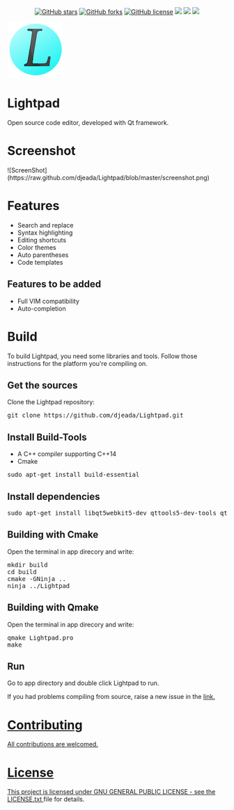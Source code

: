 <div align="center">
<a href="https://github.com/djeada/Lightpad/stargazers"><img alt="GitHub stars" src="https://img.shields.io/github/stars/djeada/Lightpad"></a>
<a href="https://github.com/djeada/Lightpad/network"><img alt="GitHub forks" src="https://img.shields.io/github/forks/djeada/Lightpad"></a>
<a href="https://github.com/djeada/Lightpad/blob/master/LICENSE.txt"><img alt="GitHub license" src="https://img.shields.io/github/license/djeada/Lightpad"></a>
<a href=""><img src="https://img.shields.io/badge/contributions-welcome-brightgreen.svg?style=flat"></a>
<a href=""><img src="https://img.shields.io/badge/version-0.1--beta-brightgreen"></a>
<a href=""><img src="https://img.shields.io/badge/-beta-orange"></a>
</div>

![Lightpad](https://github.com/djeada/Lightpad/blob/master/App/resources/icons/app.png)

# Lightpad
Open source code editor, developed with Qt framework.

<h1>Screenshot</h1>
![ScreenShot](https://raw.github.com/djeada/Lightpad/blob/master/screenshot.png)

<h1>Features</h1>

<ul>
  <li>Search and replace</li>
  <li>Syntax highlighting</li>
  <li>Editing shortcuts</li>
  <li>Color themes</li>
  <li>Auto parentheses</li>
  <li>Code templates</li>
</ul>

<h2>Features to be added</h2>
<ul>
  <li>Full VIM compatibility </li>
  <li>Auto-completion</li>
</ul>

<h1>Build</h1>
To build Lightpad, you need some libraries and tools.  Follow those instructions for the platform you're compiling on.

<h2>Get the sources</h2>
Clone the Lightpad repository:
<br>
<pre>git clone https://github.com/djeada/Lightpad.git</pre>

<h2>Install Build-Tools</h2>

<ul>  
<li> A C++ compiler supporting C++14 </li>
<li> Cmake </li>
</ul>
<pre>sudo apt-get install build-essential</pre>

<h2>Install dependencies</h2>
<pre>sudo apt-get install libqt5webkit5-dev qttools5-dev-tools qt5-default</pre>
                     
<h2>Building with Cmake</h2>
Open the terminal in app direcory and write: 
<pre>mkdir build
cd build
cmake -GNinja ..
ninja ../Lightpad</pre>

<h2>Building with Qmake</h2>
Open the terminal in app direcory and write: 
<br>
<pre>qmake Lightpad.pro
make</pre>

<h2>Run</h2>
Go to app directory and double click Lightpad to run.

If you had problems compiling from source, raise a new issue in the <a href = https://github.com/djeada/lightpad/issues> link</href>.

<h1>Contributing </h1>
All contributions are welcomed.

<h1>License</h1>
This project is licensed under  GNU GENERAL PUBLIC LICENSE - see the <a href='https://github.com/djeada/Lightpad/blob/master/LICENSE.txt'> LICENSE.txt </a> file for details.
